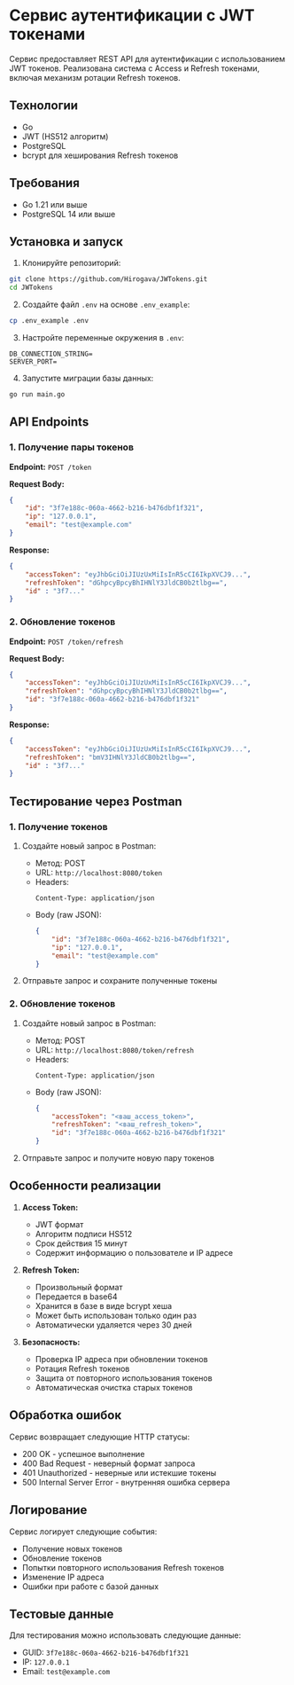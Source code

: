 # Сервис аутентификации с JWT токенами

Сервис предоставляет REST API для аутентификации с использованием JWT токенов. Реализована система с Access и Refresh токенами, включая механизм ротации Refresh токенов.

## Технологии

- Go
- JWT (HS512 алгоритм)
- PostgreSQL
- bcrypt для хеширования Refresh токенов

## Требования

- Go 1.21 или выше
- PostgreSQL 14 или выше

## Установка и запуск

1. Клонируйте репозиторий:
```bash
git clone https://github.com/Hirogava/JWTokens.git
cd JWTokens
```

2. Создайте файл `.env` на основе `.env_example`:
```bash
cp .env_example .env
```

3. Настройте переменные окружения в `.env`:
```
DB_CONNECTION_STRING=
SERVER_PORT=
```

4. Запустите миграции базы данных:
```bash
go run main.go
```

## API Endpoints

### 1. Получение пары токенов

**Endpoint:** `POST /token`

**Request Body:**
```json
{
    "id": "3f7e188c-060a-4662-b216-b476dbf1f321",
    "ip": "127.0.0.1",
    "email": "test@example.com"
}
```

**Response:**
```json
{
    "accessToken": "eyJhbGciOiJIUzUxMiIsInR5cCI6IkpXVCJ9...",
    "refreshToken": "dGhpcyBpcyBhIHNlY3JldCB0b2tlbg==",
    "id" : "3f7..."
}
```

### 2. Обновление токенов

**Endpoint:** `POST /token/refresh`

**Request Body:**
```json
{
    "accessToken": "eyJhbGciOiJIUzUxMiIsInR5cCI6IkpXVCJ9...",
    "refreshToken": "dGhpcyBpcyBhIHNlY3JldCB0b2tlbg==",
    "id": "3f7e188c-060a-4662-b216-b476dbf1f321"
}
```

**Response:**
```json
{
    "accessToken": "eyJhbGciOiJIUzUxMiIsInR5cCI6IkpXVCJ9...",
    "refreshToken": "bmV3IHNlY3JldCB0b2tlbg==",
    "id" : "3f7..."
}
```

## Тестирование через Postman

### 1. Получение токенов

1. Создайте новый запрос в Postman:
   - Метод: POST
   - URL: `http://localhost:8080/token`
   - Headers:
     ```
     Content-Type: application/json
     ```
   - Body (raw JSON):
     ```json
     {
         "id": "3f7e188c-060a-4662-b216-b476dbf1f321",
         "ip": "127.0.0.1",
         "email": "test@example.com"
     }
     ```

2. Отправьте запрос и сохраните полученные токены

### 2. Обновление токенов

1. Создайте новый запрос в Postman:
   - Метод: POST
   - URL: `http://localhost:8080/token/refresh`
   - Headers:
     ```
     Content-Type: application/json
     ```
   - Body (raw JSON):
     ```json
     {
         "accessToken": "<ваш_access_token>",
         "refreshToken": "<ваш_refresh_token>",
         "id": "3f7e188c-060a-4662-b216-b476dbf1f321"
     }
     ```

2. Отправьте запрос и получите новую пару токенов

## Особенности реализации

1. **Access Token:**
   - JWT формат
   - Алгоритм подписи HS512
   - Срок действия 15 минут
   - Содержит информацию о пользователе и IP адресе

2. **Refresh Token:**
   - Произвольный формат
   - Передается в base64
   - Хранится в базе в виде bcrypt хеша
   - Может быть использован только один раз
   - Автоматически удаляется через 30 дней

3. **Безопасность:**
   - Проверка IP адреса при обновлении токенов
   - Ротация Refresh токенов
   - Защита от повторного использования токенов
   - Автоматическая очистка старых токенов

## Обработка ошибок

Сервис возвращает следующие HTTP статусы:

- 200 OK - успешное выполнение
- 400 Bad Request - неверный формат запроса
- 401 Unauthorized - неверные или истекшие токены
- 500 Internal Server Error - внутренняя ошибка сервера

## Логирование

Сервис логирует следующие события:
- Получение новых токенов
- Обновление токенов
- Попытки повторного использования Refresh токенов
- Изменение IP адреса
- Ошибки при работе с базой данных

## Тестовые данные

Для тестирования можно использовать следующие данные:
- GUID: `3f7e188c-060a-4662-b216-b476dbf1f321`
- IP: `127.0.0.1`
- Email: `test@example.com`

